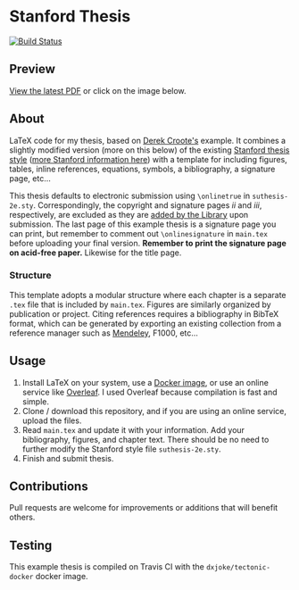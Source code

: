 # Stanford Thesis

[![Build Status](https://travis-ci.org/dcroote/stanford-thesis-example.svg?branch=master)](https://travis-ci.org/dcroote/stanford-thesis-example)

## Preview
[View the latest PDF](https://github.com/kkovary/stanford-thesis/blob/master/stanford_thesis.pdf) or click on the image below.

## About
LaTeX code for my thesis, based on [Derek Croote's](https://github.com/dcroote/stanford-thesis-example) example. It combines a slightly modified version (more on this below) of the existing [Stanford thesis style](https://www.stanford.edu/dept/sul2/etdhelpupload/0/06/Suthesis-2e.sty) ([more Stanford information here](https://library.stanford.edu/research/bibliography-management/latex-bibtex-and-overleaf)) with a template for including figures, tables, inline references, equations, symbols, a bibliography, a signature page, etc...

This thesis defaults to electronic submission using `\onlinetrue` in `suthesis-2e.sty`. Correspondingly, the copyright and signature pages *ii* and *iii*, respectively, are excluded as they are [added by the Library](https://registrar.stanford.edu/students/dissertation-and-thesis-submission/electronic-dissertationthesis-faq) upon submission. The last page of this example thesis is a signature page you can print, but remember to comment out `\onlinesignature` in `main.tex` before uploading your final version. **Remember to print the signature page on acid-free paper.** Likewise for the title page.

### Structure
This template adopts a modular structure where each chapter is a separate `.tex` file that is included by `main.tex`. Figures are similarly organized by publication or project. Citing references requires a bibliography in BibTeX format, which can be generated by exporting an existing collection from a reference manager such as [Mendeley](https://blog.mendeley.com/2012/03/24/how-to-series-generate-bibtex-files-for-your-collections-for-use-in-latex-part-3-of-12/), F1000, etc...

## Usage
1. Install LaTeX on your system, use a [Docker image](https://hub.docker.com/r/dxjoke/tectonic-docker), or use an online service like [Overleaf](https://www.overleaf.com). I used Overleaf because compilation is fast and simple.
2. Clone / download this repository, and if you are using an online service, upload the files.
3. Read `main.tex` and update it with your information. Add your bibliography, figures, and chapter text. There should be no need to further modify the Stanford style file `suthesis-2e.sty`.
4. Finish and submit thesis.

## Contributions
Pull requests are welcome for improvements or additions that will benefit others.

## Testing
This example thesis is compiled on Travis CI with the `dxjoke/tectonic-docker` docker image.
